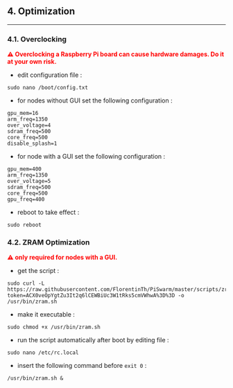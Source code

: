 ## 4. Optimization
---

### 4.1. Overclocking
**<span style="color:red">⚠ Overclocking a Raspberry Pi board can cause hardware damages. Do it at your own risk.</span>**

* edit configuration file :
```
sudo nano /boot/config.txt 
```

* for nodes without GUI set the following configuration : 
```
gpu_mem=16
arm_freq=1350
over_voltage=4
sdram_freq=500
core_freq=500
disable_splash=1
```
* for node with a GUI set the following configuration : 
```
gpu_mem=400
arm_freq=1350
over_voltage=5
sdram_freq=500
core_freq=500
gpu_freq=400
```
* reboot to take effect :
```
sudo reboot
``` 

### 4.2. ZRAM Optimization

**<span style="color:red">⚠ only required for nodes with a GUI. </span>**

* get the script : 
```
sudo curl -L https://raw.githubusercontent.com/FlorentinTh/PiSwarm/master/scripts/zram.sh?token=ACX0veOpYgtZu3It2q6lCEWBiUc3W1tRks5cmVWhwA%3D%3D -o /usr/bin/zram.sh
```
* make it executable : 
```
sudo chmod +x /usr/bin/zram.sh
```
* run the script automatically after boot by editing file : 
```
sudo nano /etc/rc.local
```
* insert the following command before ```exit 0``` :
```
/usr/bin/zram.sh &
```